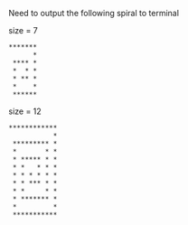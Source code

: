 Need to output the following spiral to terminal

size = 7

    *******
          *
     **** *
     *  * *
     * ** *
     *    *
     ******

size = 12

    ************
               *
     ********* *
     *       * *
     * ***** * *
     * *   * * *
     * * * * * *
     * * *** * *
     * *     * *
     * ******* *
     *         *
     ***********

